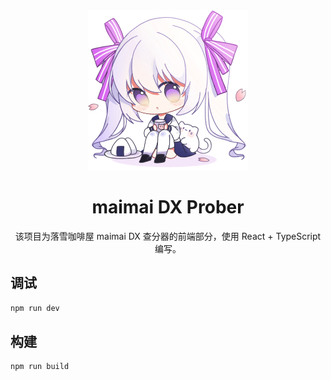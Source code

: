 <div align="center">
  <img width="256" src="./public/favicon.ico" alt="logo">

# maimai DX Prober
该项目为落雪咖啡屋 maimai DX 查分器的前端部分，使用 React + TypeScript 编写。
</div>

## 调试

```bash
npm run dev
```

## 构建

```bash
npm run build
```